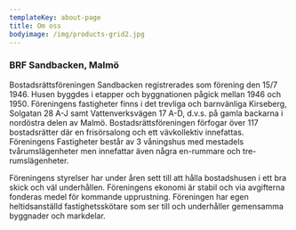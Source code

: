 ```yaml
---
templateKey: about-page
title: Om oss
bodyimage: /img/products-grid2.jpg
---
```

### BRF Sandbacken, Malmö
Bostadsrättsföreningen Sandbacken registrerades som förening den 15/7 1946. Husen byggdes i etapper och byggnationen pågick mellan 1946 och 1950. Föreningens fastigheter finns i det trevliga och barnvänliga Kirseberg, Solgatan 28 A-J samt Vattenverksvägen 17 A-D, d.v.s. på gamla backarna i nordöstra delen av Malmö. Bostadsrättsföreningen förfogar över 117 bostadsrätter där en frisörsalong och ett vävkollektiv innefattas. Föreningens Fastigheter består av 3 våningshus med mestadels tvårumslägenheter men innefattar även några en-rummare och tre-rumslägenheter. 

Föreningens styrelser har under åren sett till att hålla bostadshusen i ett bra skick och väl underhållen. Föreningens ekonomi är stabil och via avgifterna fonderas medel för kommande upprustning. Föreningen har egen heltidsanställd fastighetsskötare som ser till och underhåller gemensamma byggnader och markdelar.
